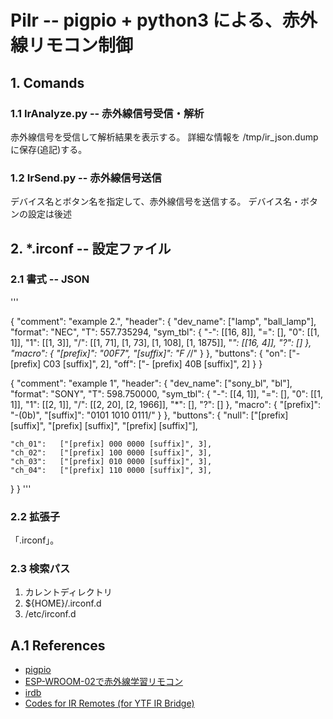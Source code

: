 # PiIr -- pigpio + python3 による、赤外線リモコン制御

## 1. Comands

### 1.1 IrAnalyze.py -- 赤外線信号受信・解析

赤外線信号を受信して解析結果を表示する。
詳細な情報を /tmp/ir_json.dump に保存(追記)する。

### 1.2 IrSend.py -- 赤外線信号送信

デバイス名とボタン名を指定して、赤外線信号を送信する。
デバイス名・ボタンの設定は後述

## 2. *.irconf -- 設定ファイル

### 2.1 書式 -- JSON

'''

{
  "comment": "example 2.",
  "header": {
    "dev_name": ["lamp", "ball_lamp"],
    "format":   "NEC",
    "T":        557.735294,
    "sym_tbl": {
      "-":      [[16, 8]],
      "=":      [],
      "0":      [[1, 1]],
      "1":      [[1, 3]],
      "/":      [[1, 71], [1, 73], [1, 108], [1, 1875]],
      "*":      [[16, 4]],
      "?":      []
    },
    "macro": {
      "[prefix]": "00F7",
      "[suffix]": "F /*/"
    }
  },
  "buttons": {
    "on":  ["- [prefix] C03 [suffix]", 2],
    "off": ["- [prefix] 40B [suffix]", 2]
  }
}

{
  "comment": "example 1",
  "header": {
    "dev_name": ["sony_bl", "bl"],
    "format":   "SONY",
    "T":        598.750000,
    "sym_tbl": {
      "-":      [[4, 1]],
      "=":      [],
      "0":      [[1, 1]],
      "1":      [[2, 1]],
      "/":      [[2, 20], [2, 1966]],
      "*":      [],
      "?":      []
    },
    "macro": {
      "[prefix]": "-(0b)",
      "[suffix]": "0101 1010 0111/"
    }
  },
  "buttons": {
    "null":    ["[prefix]  [suffix]",
                "[prefix]  [suffix]",
                "[prefix]  [suffix]"],

    "ch_01":   ["[prefix] 000 0000 [suffix]", 3],
    "ch_02":   ["[prefix] 100 0000 [suffix]", 3],
    "ch_03":   ["[prefix] 010 0000 [suffix]", 3],
    "ch_04":   ["[prefix] 110 0000 [suffix]", 3],
  }
}
'''


### 2.2 拡張子

「.irconf」。

### 2.3 検索パス

1. カレントディレクトリ
2. ${HOME}/.irconf.d
3. /etc/irconf.d

## A.1 References

* [pigpio](http://abyz.me.uk/rpi/pigpio/)
* [ESP-WROOM-02で赤外線学習リモコン](https://github.com/Goji2100/IRServer)
* [irdb](http://irdb.tk/)
* [Codes for IR Remotes (for YTF IR Bridge)](https://github.com/arendst/Tasmota/wiki/Codes-for-IR-Remotes-(for-YTF-IR-Bridge))
